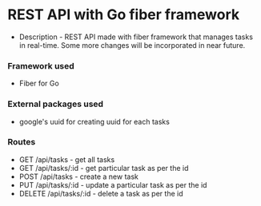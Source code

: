 # REST API with Go fiber framework

- Description - REST API made with fiber framework that manages tasks in real-time. Some more changes will be incorporated in near future.

### Framework used
- Fiber for Go

### External packages used
- google's uuid for creating uuid for each tasks

### Routes

- GET /api/tasks - get all tasks
- GET /api/tasks/:id - get particular task as per the id
- POST /api/tasks - create a new task
- PUT /api/tasks/:id - update a particular task as per the id
- DELETE /api/tasks/:id - delete a task as per the id